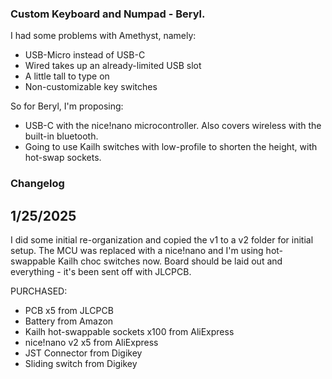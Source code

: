 ### Custom Keyboard and Numpad - Beryl.
I had some problems with Amethyst, namely:
- USB-Micro instead of USB-C
- Wired takes up an already-limited USB slot
- A little tall to type on
- Non-customizable key switches

So for Beryl, I'm proposing:
- USB-C with the nice!nano microcontroller. Also covers wireless with the built-in bluetooth.
- Going to use Kailh switches with low-profile to shorten the height, with hot-swap sockets.  

### Changelog
## 1/25/2025
I did some initial re-organization and copied the v1 to a v2 folder for initial setup. The MCU was replaced with a nice!nano and I'm using hot-swappable Kailh choc switches now.
Board should be laid out and everything - it's been sent off with JLCPCB.

PURCHASED:
- PCB x5 from JLCPCB
- Battery from Amazon
- Kailh hot-swappable sockets x100 from AliExpress
- nice!nano v2 x5 from AliExpress
- JST Connector from Digikey
- Sliding switch from Digikey
